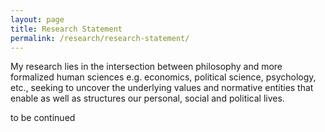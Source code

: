 ```yaml
---
layout: page
title: Research Statement
permalink: /research/research-statement/
---
```


My research lies in the intersection between philosophy and more formalized human sciences e.g. economics, political science, psychology, etc., seeking to uncover the underlying values and normative entities that enable as well as structures our personal, social and political lives. 

to be continued
